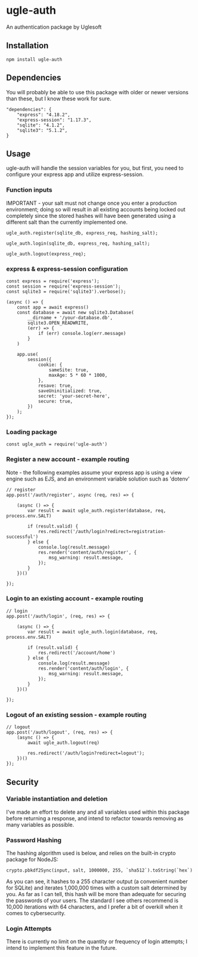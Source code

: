 # ugle-auth

An authentication package by Uglesoft

## Installation

    npm install ugle-auth

## Dependencies

You will probably be able to use this package with older or newer versions than these, but I know these work for sure.  

    "dependencies": {
        "express": "4.18.2",
        "express-session": "1.17.3",
        "sqlite": "4.1.2",
        "sqlite3": "5.1.2",
    }

## Usage

ugle-auth will handle the session variables for you, but first, you need to configure your express app and utilize express-session.  

### Function inputs

IMPORTANT - your salt must not change once you enter a production environment; doing so will result in all existing accounts being locked out completely since the stored hashes will have been generated using a different salt than the currently implemented one.

    ugle_auth.register(sqlite_db, express_req, hashing_salt);

    ugle_auth.login(sqlite_db, express_req, hashing_salt);

    ugle_auth.logout(express_req);

### express & express-session configuration

    const express = require('express');
    const session = require('express-session');
    const sqlite3 = require('sqlite3').verbose();

    (async () => {
        const app = await express()
        const database = await new sqlite3.Database(
            __dirname + '/your-database.db',
            sqlite3.OPEN_READWRITE,
            (err) => {
                if (err) console.log(err.message)
            }
        )

        app.use(
            session({
                cookie: {
                    sameSite: true,
                    maxAge: 5 * 60 * 1000,
                },
                resave: true,
                saveUninitialized: true,
                secret: 'your-secret-here',
                secure: true,
            })
        );
    });

### Loading package

    const ugle_auth = require('ugle-auth')

### Register a new account - example routing

Note - the following examples assume your express app is using a view engine such as EJS, and an environment variable solution such as 'dotenv'

    // register
    app.post('/auth/register', async (req, res) => {

        (async () => {
            var result = await ugle_auth.register(database, req, process.env.SALT)

            if (result.valid) {
                res.redirect('/auth/login?redirect=registration-successful')
            } else {
                console.log(result.message)
                res.render('content/auth/register', {
                    msg_warning: result.message,
                });
            }
        })()

    });

### Login to an existing account - example routing

    // login
    app.post('/auth/login', (req, res) => {

        (async () => {
            var result = await ugle_auth.login(database, req, process.env.SALT)

            if (result.valid) {
                res.redirect('/account/home')
            } else {
                console.log(result.message)
                res.render('content/auth/login', {
                    msg_warning: result.message,
                });
            }
        })()

    });

### Logout of an existing session - example routing

    // logout
    app.post('/auth/logout', (req, res) => {
        (async () => {
            await ugle_auth.logout(req)

            res.redirect('/auth/login?redirect=logout');
        })()
    });


## Security

### Variable instantiation and deletion

I've made an effort to delete any and all variables used within this package before returning a response, and intend to refactor towards removing as many variables as possible.  

### Password Hashing

The hashing algorithm used is below, and relies on the built-in crypto package for NodeJS:

    crypto.pbkdf2Sync(input, salt, 1000000, 255, `sha512`).toString(`hex`)

As you can see, it hashes to a 255 character output (a convenient number for SQLite) and iterates 1,000,000 times with a custom salt determined by you.  As far as I can tell, this hash will be more than adequate for securing the passwords of your users.  The standard I see others recommend is 10,000 iterations with 64 characters, and I prefer a bit of overkill when it comes to cybersecurity.

### Login Attempts

There is currently no limit on the quantity or frequency of login attempts; I intend to implement this feature in the future.  